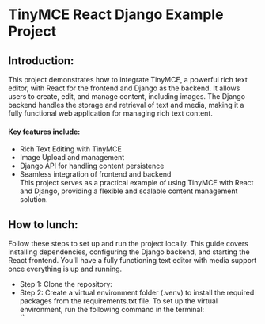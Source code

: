 # TinyMCE React Django Example Project
## Introduction:
This project demonstrates how to integrate TinyMCE, a powerful rich text editor, with React for the frontend and Django as the backend. It allows users to create, edit, and manage content, including images. The Django backend handles the storage and retrieval of text and media, making it a fully functional web application for managing rich text content.
#### Key features include:
- Rich Text Editing with TinyMCE
- Image Upload and management
- Django API for handling content persistence
- Seamless integration of frontend and backend \
This project serves as a practical example of using TinyMCE with React and Django, providing a flexible and scalable content management solution.
## How to lunch:
Follow these steps to set up and run the project locally. This guide covers installing dependencies, configuring the Django backend, and starting the React frontend. You'll have a fully functioning text editor with media support once everything is up and running.
- Step 1: Clone the repository:
- Step 2: Create a virtual environment folder (.venv) to install the required packages from the requirements.txt file. To set up the virtual environment, run the following command in the terminal: \
``